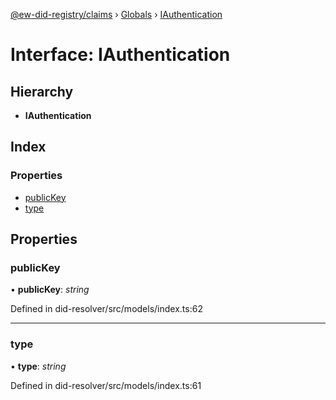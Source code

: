 [@ew-did-registry/claims](../README.md) › [Globals](../globals.md) › [IAuthentication](iauthentication.md)

# Interface: IAuthentication

## Hierarchy

* **IAuthentication**

## Index

### Properties

* [publicKey](iauthentication.md#publickey)
* [type](iauthentication.md#type)

## Properties

###  publicKey

• **publicKey**: *string*

Defined in did-resolver/src/models/index.ts:62

___

###  type

• **type**: *string*

Defined in did-resolver/src/models/index.ts:61
